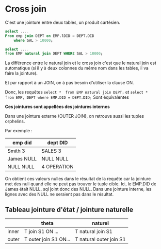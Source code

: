 # Cross join

C'est une jointure entre deux tables, un produit cartésien.

```sql
select ....
From emp join DEPT on EMP.lDID = DEPT.DID
	where SAL > 10000;
```

```sql
select ....
from EMP natural join DEPT WHERE SAL > 10000;
```

La différence entre le natural join et le cross join c'est que
le natural join est automatique (si il y à deux colonnes du même nom
dans les tables, il va faire la jointure).

Et par rapport à un JOIN, on à pas besoin d'utiliser la clause ON.

Donc, les requêtes
`select *  from EMP natural join DEPT;`
et
`select *  from EMP, DEPT where EMP.DID = DEPT.DID;`
Sont équivalentes

**Ces jointures sont appellées des jointures internes**

Dans une jointure externe (OUTER JOIN), on retrouve aussi les tuples orphelins.

Par exemple :

| emp did | dept DID |
|--|--|
| Smith 3 | SALES 3 |
| James NULL | NULL NULL |
| NULL NULL | 4 OPERATION |

On obtient ces valeurs nulles dans le résultat de la requête car la jointure
met des null quand elle ne peut pas trouver le tuple cible.
Ici, le EMP.DID de James était NULL, sql joint donc des NULL. Dans une jointure interne, les lignes avec des NULL ne seraient pas dans le résultat.


## Tableau jointure d'état / jointure naturelle

| | theta | naturel |
|--|--|--|
|inner|T join S1 ON ... | T natural join S1 |
|outer|T outer join S1 ON...| T natural outer join S1 |


